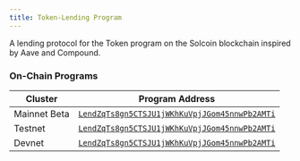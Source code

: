 ```yaml
---
title: Token-Lending Program
---
```


A lending protocol for the Token program on the Solcoin blockchain inspired by Aave and Compound.


### On-Chain Programs

| Cluster | Program Address |
| --- | --- |
| Mainnet Beta | [`LendZqTs8gn5CTSJU1jWKhKuVpjJGom45nnwPb2AMTi`](https://explorer.solana.com/address/LendZqTs7gn5CTSJU1jWKhKuVpjJGom45nnwPb2AMTi) |
| Testnet | [`LendZqTs8gn5CTSJU1jWKhKuVpjJGom45nnwPb2AMTi`](https://explorer.solana.com/address/LendZqTs8gn5CTSJU1jWKhKuVpjJGom45nnwPb2AMTi?cluster=testnet) |
| Devnet | [`LendZqTs8gn5CTSJU1jWKhKuVpjJGom45nnwPb2AMTi`](https://explorer.solana.com/address/LendZqTs8gn5CTSJU1jWKhKuVpjJGom45nnwPb2AMTi?cluster=devnet) |
